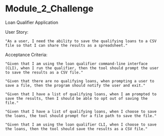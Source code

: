 # Module_2_Challenge

Loan Qualifier Application

User Story:

    "As a user, I need the ability to save the qualifying loans to a CSV file so that I can share the results as a spreadsheet."

Acceptance Criteria:

    "Given that I am using the loan qualifier command-line interface (CLI), when I run the qualifier, then the tool should prompt the user to save the results as a CSV file."

    "Given that there are no qualifying loans, when prompting a user to save a file, then the program should notify the user and exit."

    "Given that I have a list of qualifying loans, when I am prompted to save the results, then I should be able to opt out of saving the file."

    "Given that I have a list of qualifying loans, when I choose to save the loans, the tool should prompt for a file path to save the file."

    "Given that I am using the loan qualifier CLI, when I choose to save the loans, then the tool should save the results as a CSV file."

